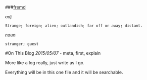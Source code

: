 ###[fremd](http://en.wiktionary.org/wiki/fremd)

*adj*

    Strange; foreign; alien; outlandish; far off or away; distant.

*noun*

    stranger; guest

#On This Blog
*2015/05/07* - meta, first, explain

More like a log really, just write as I go.

Everything will be in this one file and it will be searchable.
